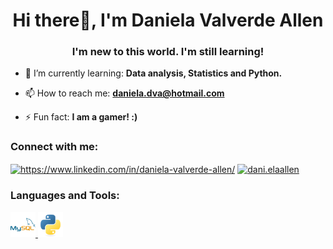 <h1 align="center">Hi there👋, I'm Daniela Valverde Allen</h1>
<h3 align="center">I'm new to this world. I'm still learning!</h3>

- 🌱 I’m currently learning: **Data analysis, Statistics and Python.**

- 📫 How to reach me: **daniela.dva@hotmail.com**

- ⚡ Fun fact: **I am a gamer! :)**

<h3 align="left">Connect with me:</h3>
<p align="left">
<a href="https://linkedin.com/in/https://www.linkedin.com/in/daniela-valverde-allen/" target="blank"><img align="center" src="https://raw.githubusercontent.com/rahuldkjain/github-profile-readme-generator/master/src/images/icons/Social/linked-in-alt.svg" alt="https://www.linkedin.com/in/daniela-valverde-allen/" height="30" width="40" /></a>
<a href="https://instagram.com/dani.elaallen" target="blank"><img align="center" src="https://raw.githubusercontent.com/rahuldkjain/github-profile-readme-generator/master/src/images/icons/Social/instagram.svg" alt="dani.elaallen" height="30" width="40" /></a>
</p>

<h3 align="left">Languages and Tools:</h3>
<p align="left"> <a href="https://www.mysql.com/" target="_blank" rel="noreferrer"> <img src="https://raw.githubusercontent.com/devicons/devicon/master/icons/mysql/mysql-original-wordmark.svg" alt="mysql" width="40" height="40"/> </a> <a href="https://www.python.org" target="_blank" rel="noreferrer"> <img src="https://raw.githubusercontent.com/devicons/devicon/master/icons/python/python-original.svg" alt="python" width="40" height="40"/> </a> </p>
